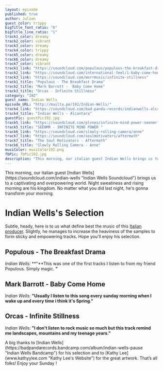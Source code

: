 ```yaml
---
layout: episode
published: true
author: Julien
guest_color: trippy
bigTitle_font_ratio: "6"
bigTitle_line_ratio: "1"
track1_color: dreamy
track2_color: vibrant
track3_color: dreamy
track4_color: trippy
track5_color: dreamy
track6_color: dreamy
track7_color: vibrant
track1_link: "https://soundcloud.com/populous/populous-the-breakfast-drama"
track2_link: "https://soundcloud.com/international-feel/1-baby-come-home-1 "
track3_link: "https://soundcloud.com/morrmusic/infinite-stillness"
track1_title: "Populous - The Breakfast Drama"
track2_title: "Mark Barrott -  Baby Come Home"
track3_title: "Orcas - Infinite Stillness"
category: "192"
guest_name: Indian Wells
episode_URL: "http://mailta.pe/192/Indian-Wells/"
track4_link: "https://soundcloud.com/bad-panda-records/indianwells-alcantara"
track4_title: "Indian Wells - Alcantara"
guestPic: guestPic192.jpg
track5_link: "https://soundcloud.com/plvnes/infinite-mind-power-seenmr"
track5_title: "SEENMR - INFINITE MIND POWER "
track6_link: "https://soundcloud.com/slowly-rolling-camera/anne"
track7_link: "https://soundcloud.com/soulmotivators/aftermath"
track7_title: "The Soul Motivators - Aftermath"
track6_title: "Slowly Rolling Camera - Anne"
musiColor: musiColor192.png
fbPic: fbPic192.jpg
description: "This morning, our italian guest Indian Wells brings us to a captivating and overpowering world. Night sweatiness and rising morning are his kingdom. No matter what you did last night, he's gonna transform your morning."
---
```






<p id="introduction">
This morning, our italian guest [Indian Wells](https://soundcloud.com/indian-wells "Indian Wells Soundcloud") brings us to a captivating and overpowering world. Night sweatiness and rising morning are his kingdom. No matter what you did last night, he's gonna transform your morning.
</p>

# Indian Wells's Selection
Subtle, heady, here is to us what define best the music of this [Italian producer](https://www.facebook.com/Indianbells?fref=ts "Indian Wells Facebook"). Slightly, he manages to increase the heaviness of the samples to form sticky and empowering tracks. Hope you'll enjoy his selection.
<br>

## Populous - The Breakfast Drama
_Indian Wells:_ **"**This was one of the first tracks I listen to from my friend Populous. Simply magic.
**"**

## Mark Barrott - Baby Come Home
_Indian Wells:_ **"**Usually I listen to this song every sunday morning when I wake up and every time i think it's Spring.**"**

## Orcas - Infinite Stillness
_Indian Wells:_ **"**I don't listen to rock music so much but this track remind me landscapes, mountains and my teenage years.**"**

 
<p id="outroduction">
A big thanks to [Indian Wells](https://badpandarecords.bandcamp.com/album/indian-wells-pause "Indian Wells Bandcamp") for his selection and to [Kathy Lee](www.kathyylee.com "Kathy Lee's Website") for the great artwork.
That’s all folks! 
Enjoy your Sunday ! 
</p>
